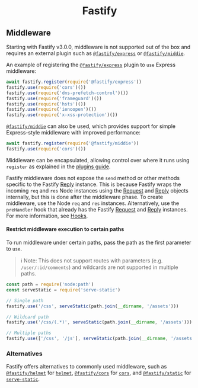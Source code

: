 <h1 align="center">Fastify</h1>

## Middleware

Starting with Fastify v3.0.0, middleware is not supported out of the box and
requires an external plugin such as
[`@fastify/express`](https://github.com/fastify/fastify-express) or
[`@fastify/middie`](https://github.com/fastify/middie).


An example of registering the
[`@fastify/express`](https://github.com/fastify/fastify-express) plugin to `use`
Express middleware:

```js
await fastify.register(require('@fastify/express'))
fastify.use(require('cors')())
fastify.use(require('dns-prefetch-control')())
fastify.use(require('frameguard')())
fastify.use(require('hsts')())
fastify.use(require('ienoopen')())
fastify.use(require('x-xss-protection')())
```

[`@fastify/middie`](https://github.com/fastify/middie) can also be used,
which provides support for simple Express-style middleware with improved
performance:

```js
await fastify.register(require('@fastify/middie'))
fastify.use(require('cors')())
```

Middleware can be encapsulated, allowing control over where it runs using
`register` as explained in the [plugins guide](../Guides/Plugins-Guide.md).

Fastify middleware does not expose the `send` method or other methods specific
to the Fastify [Reply](./Reply.md#reply) instance. This is because Fastify wraps
the incoming `req` and `res` Node instances using the
[Request](./Request.md#request) and [Reply](./Reply.md#reply) objects
internally, but this is done after the middleware phase. To create middleware,
use the Node `req` and `res` instances. Alternatively, use the `preHandler` hook
that already has the Fastify [Request](./Request.md#request) and
[Reply](./Reply.md#reply) instances. For more information, see
[Hooks](./Hooks.md#hooks).

#### Restrict middleware execution to certain paths
<a id="restrict-usage"></a>

To run middleware under certain paths, pass the path as the first parameter to
`use`.

> ℹ️ Note: This does not support routes with parameters
> (e.g. `/user/:id/comments`) and wildcards are not supported in multiple paths.

```js
const path = require('node:path')
const serveStatic = require('serve-static')

// Single path
fastify.use('/css', serveStatic(path.join(__dirname, '/assets')))

// Wildcard path
fastify.use('/css/(.*)', serveStatic(path.join(__dirname, '/assets')))

// Multiple paths
fastify.use(['/css', '/js'], serveStatic(path.join(__dirname, '/assets')))
```

### Alternatives

Fastify offers alternatives to commonly used middleware, such as
[`@fastify/helmet`](https://github.com/fastify/fastify-helmet) for
[`helmet`](https://github.com/helmetjs/helmet),
[`@fastify/cors`](https://github.com/fastify/fastify-cors) for
[`cors`](https://github.com/expressjs/cors), and
[`@fastify/static`](https://github.com/fastify/fastify-static) for
[`serve-static`](https://github.com/expressjs/serve-static).